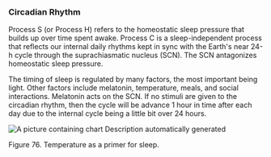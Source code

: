 ### Circadian Rhythm

Process S (or Process H) refers to the homeostatic sleep pressure that builds up over time spent awake. Process C is a sleep-independent process that reflects our internal daily rhythms kept in sync with the Earth's near 24-h cycle through the suprachiasmatic nucleus (SCN). The SCN antagonizes homeostatic sleep pressure.

The timing of sleep is regulated by many factors, the most important being light. Other factors include melatonin, temperature, meals, and social interactions. Melatonin acts on the SCN. If no stimuli are given to the circadian rhythm, then the cycle will be advance 1 hour in time after each day due to the internal cycle being a little bit over 24 hours.

![A picture containing chart  Description automatically generated](<2 - Source Material/Masters/attachments/A picture containing chart  Description automatically generated.png>)

Figure 76. Temperature as a primer for sleep.